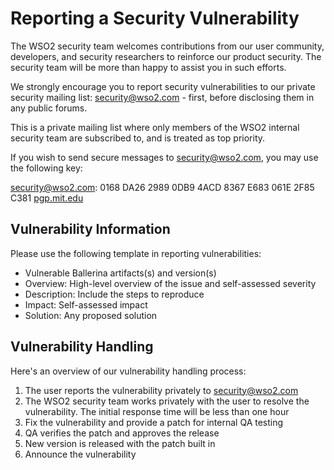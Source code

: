 # Reporting a Security Vulnerability

The WSO2 security team welcomes contributions from our user community, developers, and security researchers to reinforce our product security. The security team will be more than happy to assist you in such efforts.

We strongly encourage you to report security vulnerabilities to our private security mailing list: security@wso2.com - first, before disclosing them in any public forums.

This is a private mailing list where only members of the WSO2 internal security team are subscribed to, and is treated as top priority.

If you wish to send secure messages to security@wso2.com, you may use the following key:

security@wso2.com: 0168 DA26 2989 0DB9 4ACD  8367 E683 061E 2F85 C381 [pgp.mit.edu](https://pgp.surfnet.nl/pks/lookup?op=vindex&fingerprint=on&search=0xE683061E2F85C381)

## Vulnerability Information

Please use the following template in reporting vulnerabilities:

- Vulnerable Ballerina artifacts(s) and version(s)
- Overview: High-level overview of the issue and self-assessed severity
- Description: Include the steps to reproduce
- Impact: Self-assessed impact
- Solution: Any proposed solution

## Vulnerability Handling

Here's an overview of our vulnerability handling process:

1. The user reports the vulnerability privately to security@wso2.com
2. The WSO2 security team works privately with the user to resolve the vulnerability. The initial response time will be less than one hour
3. Fix the vulnerability and provide a patch for internal QA testing
4. QA verifies the patch and approves the release
5. New version is released with the patch built in
6. Announce the vulnerability
